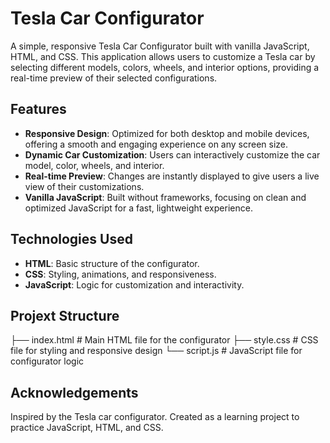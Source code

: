 # Tesla Car Configurator

A simple, responsive Tesla Car Configurator built with vanilla JavaScript, HTML, and CSS. This application allows users to customize a Tesla car by selecting different models, colors, wheels, and interior options, providing a real-time preview of their selected configurations.

## Features

- **Responsive Design**: Optimized for both desktop and mobile devices, offering a smooth and engaging experience on any screen size.
- **Dynamic Car Customization**: Users can interactively customize the car model, color, wheels, and interior.
- **Real-time Preview**: Changes are instantly displayed to give users a live view of their customizations.
- **Vanilla JavaScript**: Built without frameworks, focusing on clean and optimized JavaScript for a fast, lightweight experience.

## Technologies Used

- **HTML**: Basic structure of the configurator.
- **CSS**: Styling, animations, and responsiveness.
- **JavaScript**: Logic for customization and interactivity.

## Projext Structure

├── index.html          # Main HTML file for the configurator
├── style.css           # CSS file for styling and responsive design
└── script.js           # JavaScript file for configurator logic

## Acknowledgements
Inspired by the Tesla car configurator. Created as a learning project to practice JavaScript, HTML, and CSS.

